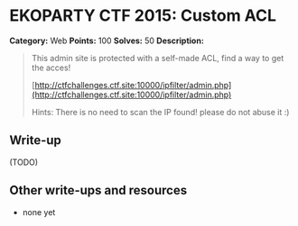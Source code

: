 # EKOPARTY CTF 2015: Custom ACL

**Category:** Web
**Points:** 100
**Solves:** 50
**Description:**

> This admin site is protected with a self-made ACL, find a way to get the acces!
> 
> [http://ctfchallenges.ctf.site:10000/ipfilter/admin.php](http://ctfchallenges.ctf.site:10000/ipfilter/admin.php)
> 
> Hints: There is no need to scan the IP found! please do not abuse it :)


## Write-up

(TODO)

## Other write-ups and resources

* none yet
